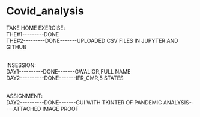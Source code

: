 # Covid_analysis
TAKE HOME EXERCISE:<br>
THE#1---------DONE<br>
THE#2---------DONE-------UPLOADED CSV FILES IN JUPYTER AND GITHUB<br><br>

INSESSION:<br>
DAY1----------DONE-------GWALIOR,FULL NAME<br>
DAY2----------DONE-------IFR_CMR,5 STATES<br><br>

ASSIGNMENT:<br>
DAY2----------DONE-------GUI WITH TKINTER OF PANDEMIC ANALYSIS-----ATTACHED IMAGE PROOF<br>
